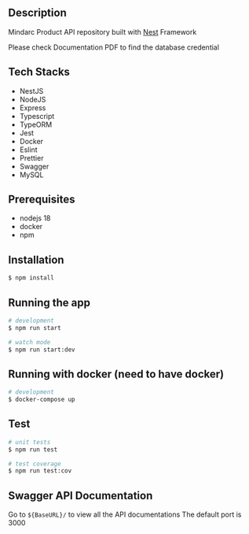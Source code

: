 ## Description

Mindarc Product API repository built with [Nest](https://github.com/nestjs/nest) Framework

Please check Documentation PDF to find the database credential

## Tech Stacks

- NestJS
- NodeJS
- Express
- Typescript
- TypeORM
- Jest
- Docker
- Eslint
- Prettier
- Swagger
- MySQL

## Prerequisites

- nodejs 18
- docker
- npm

## Installation

```bash
$ npm install
```

## Running the app

```bash
# development
$ npm run start

# watch mode
$ npm run start:dev

```

## Running with docker (need to have docker)

```bash
# development
$ docker-compose up
```

## Test

```bash
# unit tests
$ npm run test

# test coverage
$ npm run test:cov
```

## Swagger API Documentation

Go to `${BaseURL}/` to view all the API documentations
The default port is 3000
